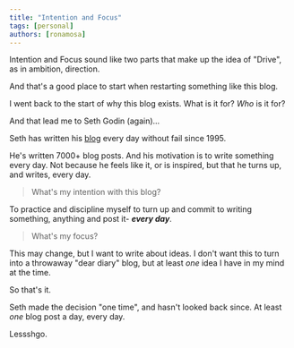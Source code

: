 ```yaml
---
title: "Intention and Focus"
tags: [personal]
authors: [ronamosa]
---
```


Intention and Focus sound like two parts that make up the idea of "Drive", as in ambition, direction.

And that's a good place to start when restarting something like this blog.

I went back to the start of why this blog exists. What is it for? *Who* is it for?

And that lead me to Seth Godin (again)...

<!--truncate-->

Seth has written his [blog](https://seths.blog/) every day without fail since 1995.

He's written 7000+ blog posts. And his motivation is to write something every day. Not because he feels like it, or is inspired, but that he turns up, and writes, every day.

> What's my intention with this blog?

To practice and discipline myself to turn up and commit to writing something, anything and post it- ***every day***.

> What's my focus?

This may change, but I want to write about ideas. I don't want this to turn into a throwaway "dear diary" blog, but at least *one* idea I have in my mind at the time.

So that's it.

Seth made the decision "one time", and hasn't looked back since. At least *one* blog post a day, every day.

Lessshgo.
